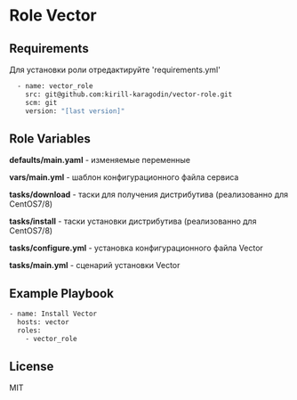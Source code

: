 Role Vector
=========


Requirements
------------
Для установки роли отредактируйте 'requirements.yml'
 
````bash
  - name: vector_role
    src: git@github.com:kirill-karagodin/vector-role.git
    scm: git
    version: "[last version]"
````

Role Variables
--------------

**defaults/main.yaml** - изменяемые переменные 

**vars/main.yml** - шаблон конфигурационного файла сервиса 

**tasks/download** - таски для получения дистрибутива (реализованно для CentOS7/8)

**tasks/install** - таски установки дистрибутива (реализованно для CentOS7/8) 

**tasks/configure.yml** - установка конфигурационного файла Vector

**tasks/main.yml** - сценарий установки Vector

Example Playbook
----------------
````bash
- name: Install Vector
  hosts: vector
  roles:
    - vector_role
````

License
-------

MIT


